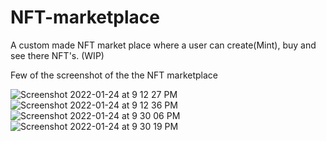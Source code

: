 # NFT-marketplace
A custom made NFT market place where a user can create(Mint), buy and see there NFT's. (WIP)

Few of the screenshot of the the NFT marketplace 

![Screenshot 2022-01-24 at 9 12 27 PM](https://user-images.githubusercontent.com/14090203/150818626-98422cc9-63a9-4efb-a56e-8ec2bcbb8c00.png)
![Screenshot 2022-01-24 at 9 12 36 PM](https://user-images.githubusercontent.com/14090203/150818659-aca619a5-4e7f-4479-ae25-346d657a7e93.png)
![Screenshot 2022-01-24 at 9 30 06 PM](https://user-images.githubusercontent.com/14090203/150818665-47eaed9b-9ba5-4e92-a5b4-52031fac9d2a.png)
![Screenshot 2022-01-24 at 9 30 19 PM](https://user-images.githubusercontent.com/14090203/150818681-b29a595c-6633-48b7-8e00-e21c60cf4d55.png)
